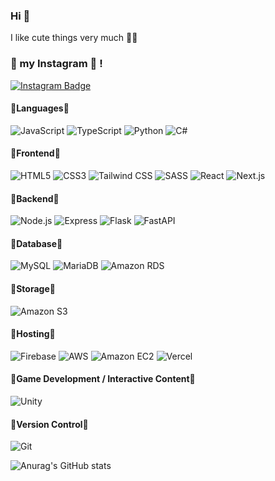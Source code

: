 ### Hi 🧸
I like cute things very much 💖🫧

### 🍒 my Instagram 🍒 ! 
[![Instagram Badge](https://img.shields.io/badge/Instagram-E4405F?style=flat-square&logo=Instagram&logoColor=white)](https://www.instagram.com/heimish731)

#### 💚Languages💚
![JavaScript](https://img.shields.io/badge/javascript-F7DF1E?style=flat-square&logo=javascript&logoColor=white) ![TypeScript](https://img.shields.io/badge/typescript-3178C6?style=flat-square&logo=typescript&logoColor=white) ![Python](https://img.shields.io/badge/python-3776AB?style=flat-square&logo=python&logoColor=white) ![C#](https://img.shields.io/badge/csharp-512BD4?style=flat-square&logo=-C%23&logoColor=white)

#### 🩷Frontend🩷
![HTML5](https://img.shields.io/badge/HTML5-E34F26?style=flat-square&logo=HTML5&logoColor=white) ![CSS3](https://img.shields.io/badge/css3-1572B6?style=flat-square&logo=css3&logoColor=white) ![Tailwind CSS](https://img.shields.io/badge/tailwindcss-06B6D4?style=flat-square&logo=tailwindcss&logoColor=white) ![SASS](https://img.shields.io/badge/sass-CC6699?style=flat-square&logo=sass&logoColor=white) ![React](https://img.shields.io/badge/React-black?style=flat-square&logo=react&logoColor=61DAFB) ![Next.js](https://img.shields.io/badge/next.js-000000?style=flat-square&logo=Next.js&logoColor=white)

#### 🧡Backend🧡
![Node.js](https://img.shields.io/badge/node.js-339933?style=flat-square&logo=node.js&logoColor=white) ![Express](https://img.shields.io/badge/express-FFFFFF?style=flat-square&logo=Express&logoColor=000000) ![Flask](https://img.shields.io/badge/flask-FFFFFF?style=flat-square&logo=flask&logoColor=000000) ![FastAPI](https://img.shields.io/badge/fastapi-009688?style=flat-square&logo=fastapi&logoColor=white)

#### 💛Database💛
![MySQL](https://img.shields.io/badge/mysql-4479A1?style=flat-square&logo=Mysql&logoColor=white) ![MariaDB](https://img.shields.io/badge/mariadb-003545?style=flat-square&logo=mariaDB&logoColor=white) ![Amazon RDS](https://img.shields.io/badge/amazonrds-527FFF?style=flat-square&logo=amazonRDS&logoColor=white)

#### 🩵Storage🩵
![Amazon S3](https://img.shields.io/badge/amazons3-569A31?style=flat-square&logo=amazonS3&logoColor=white)

#### 💜Hosting💜
![Firebase](https://img.shields.io/badge/firebase-FFCA28?style=flat-square&logo=Firebase&logoColor=white) ![AWS](https://img.shields.io/badge/amazonaws-232F3E?style=flat-square&logo=amazonaws&logoColor=white) ![Amazon EC2](https://img.shields.io/badge/amazonec2-FF9900?style=flat-square&logo=amazonEC2&logoColor=white) ![Vercel](https://img.shields.io/badge/vercel-FFFFFF?style=flat-square&logo=vercel&logoColor=000000)

#### 💙Game Development / Interactive Content💙
![Unity](https://img.shields.io/badge/Unity-FFFFFF?style=flat-square&logo=unity&logoColor=black)


#### 🤍Version Control🤍
![Git](https://img.shields.io/badge/git-F05032?style=flat-square&logo=Git&logoColor=white)

![Anurag's GitHub stats](https://github-readme-stats.vercel.app/api?username=chaeyi0731&show_icons=true&theme=radical)
